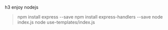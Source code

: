 h3 enjoy nodejs
> npm install express --save
> npm install express-handlers --save
> node index.js
> node use-templates/index.js
